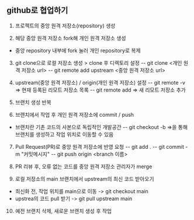 ## github로 협업하기

1) 프로젝트의 중앙 원격 저장소(repository) 생성

2) 해당 중앙 원격 저장소 fork해 개인 원격 저장소 생성
- 중앙 repository 내부에 fork 눌러 개인 repository로 복제

3) git clone으로 로컬 저장소 생성 > clone 후 디렉토리 설정
-- git clone <개인 원격 저장소 url>
-- git remote add upstream <중앙 원격 저장소 url>

4) upstream(중앙 원격 저장소) / origin(개인 원격 저장소) 설정
-- git remote -v => 현재 등록된 리모트 저장소 목록
-- git remote add <name> <url> => 새 리모트 저장소 추가

5) 브랜치 생성 반복

6) 브랜치에서 작업 후 개인 원격 저장소에 commit / push
- 브랜치란 기촌 코드의 사본으로 독립적인 개발공간
-- git checkout -b <name> =>을 통해 브랜치를 생성하고 작업 위치로 이동할 수 있음

7) Pull Request(PR)로 중앙 원격 저장소에 반영 요청
-- git add .
-- git commit -m "커밋메시지"
-- git push origin <branch 이름>

8) PR 리뷰 후, 오류 없는 코드를 중앙 원격 저장소 관리자가 merge

9) 로컬 저장소의 main 브랜치에서 upstream의 최신 코드 받아오기
- 최신화 전, 작업 위치를 main으로 이동 -> git checkout main
- upstrea의 코드 pull 받기 -> git pull upstream main

10) 예전 브랜치 삭제, 새로운 브랜치 생성 후 작업